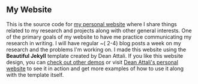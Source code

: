 ## My Website

This is the source code for [my personal website](http://tyler-nelson.github.io) where I share things related to my research and projects along with other general interests. One of the primary goals of my website to have me practice communicating my research in writing. I will have regular ~\( 2\-4\) blog posts a week on my research and the problems I'm working on. I made this website using the **Beautiful Jekyll** template created by Dean Attali. If you like this website design, you can [check out other demos](https://deanattali.com/beautiful-jekyll) or visit [Dean Attali's personal website](https://deanattali.com) to see it in action and get more examples of how to use it along with the template itself. 
